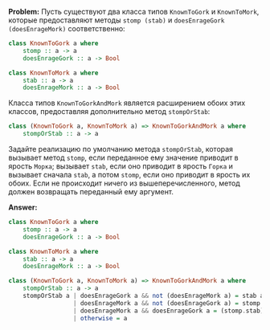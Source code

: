**Problem:**
Пусть существуют два класса типов `KnownToGork` и `KnownToMork`,
которые предоставляют методы `stomp (stab)` и `doesEnrageGork (doesEnrageMork)` соответственно:

```haskell
class KnownToGork a where
    stomp :: a -> a
    doesEnrageGork :: a -> Bool

class KnownToMork a where
    stab :: a -> a
    doesEnrageMork :: a -> Bool
```
Класса типов `KnownToGorkAndMork` является расширением обоих этих классов, предоставляя дополнительно метод `stompOrStab`:

```haskell
class (KnownToGork a, KnownToMork a) => KnownToGorkAndMork a where
    stompOrStab :: a -> a
```
Задайте реализацию по умолчанию метода `stompOrStab`,
которая вызывает метод `stomp`, если переданное ему значение приводит в
ярость `Морка`; вызывает `stab`, если оно приводит в ярость `Горка` и вызывает сначала
`stab`, а потом `stomp`, если оно приводит в ярость их обоих. Если не происходит ничего из вышеперечисленного, метод должен возвращать переданный ему аргумент.

**Answer:**

```haskell
class KnownToGork a where
    stomp :: a -> a
    doesEnrageGork :: a -> Bool

class KnownToMork a where
    stab :: a -> a
    doesEnrageMork :: a -> Bool

class (KnownToGork a, KnownToMork a) => KnownToGorkAndMork a where
    stompOrStab :: a -> a
    stompOrStab a | doesEnrageGork a && not (doesEnrageMork a) = stab a
                  | doesEnrageMork a && not (doesEnrageGork a) = stomp a
                  | doesEnrageMork a && doesEnrageGork a = (stomp.stab) a
                  | otherwise = a
```
